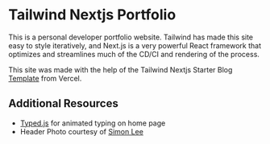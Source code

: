 
# Tailwind Nextjs Portfolio

This is a personal developer portfolio website. Tailwind has made this site easy to style iteratively, and Next.js is a very powerful React framework that optimizes and streamlines much of the CD/CI and rendering of the process. 

This site was made with the help of the Tailwind Nextjs Starter Blog [Template](https://vercel.com/templates/next.js/tailwind-css-starter-blog) from Vercel. 

## Additional Resources
- [Typed.js](https://github.com/mattboldt/typed.js/) for animated typing on home page
- Header Photo courtesy of [Simon Lee](https://unsplash.com/es/@simonppt)